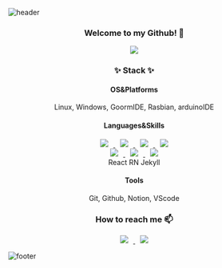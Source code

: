 ![header](https://capsule-render.vercel.app/api?text=%&animation=fadeIn&type=waving&fontAlign=80&fontAlignY=80&fontSize=40&fontColor=d6ace6&color=timeGradient)
<!--profile-->

<div align="center">
  <h3>Welcome to my Github! 👋</h3>
  <a href="https://hits.seeyoufarm.com"><img src="https://hits.seeyoufarm.com/api/count/incr/badge.svg?url=https%3A%2F%2Fgithub.com%2Fpikaybh&count_bg=%2300FFFF&title_bg=%23555555&icon=googlechrome.svg&icon_color=%23E7E7E7&title=hits&edge_flat=false"/></a>
  
  <h3>✨ Stack ✨</h3>
  <h4>OS&Platforms</h4>
  Linux, Windows, GoormIDE, Rasbian, arduinoIDE
  <h4>Languages&Skills</h4>
  <a href="#">
      <img 
          src="http://img.shields.io/badge/-HTML-orange?style=flat&logo=HTML5&logoColor=white&link=#"
          style="height : auto; margin-left : 10px; margin-right : 10px;"/>
  </a>
  <a href="#">
      <img 
          src="http://img.shields.io/badge/-CSS-blue?style=flat&logo=CSS3&logoColor=white&link=#"
          style="height : auto; margin-left : 10px; margin-right : 10px;"/>
  </a>
  <a href="#">
      <img 
          src="http://img.shields.io/badge/-JavaScript-yellow?style=flat&logo=JavaScript&logoColor=white&link=#"
          style="height : auto; margin-left : 10px; margin-right : 10px;"/>
  </a>
  <a href="#">
      <img 
          src="http://img.shields.io/badge/-PHP-lightgrey?style=flat&logo=PHP&logoColor=white&link=#"
          style="height : auto; margin-left : 10px; margin-right : 10px;"/>
  </a>
  </br>
  <a href="#">
      <img 
          src="http://img.shields.io/badge/-Python-blue?style=flat&logo=Python&logoColor=white&link=#"
          style="height : auto; margin-left : 10px; margin-right : 10px;"/>
  </a>
  <a href="#">
      <img 
          src="http://img.shields.io/badge/-Django-darkgreen?style=flat&logo=Django&logoColor=white&link=#"
          style="height : auto; margin-left : 10px; margin-right : 10px;"/>
  </a>
  <a href="#">
      <img 
          src="http://img.shields.io/badge/-PostgreSQL-blue?style=flat&logo=PostgreSQL&logoColor=white&link=#"
          style="height : auto; margin-left : 10px; margin-right : 10px;"/>
  </a>
  </br>
  React
  RN
  Jekyll
  <h4>Tools</h4>
  Git, Github, Notion, VScode
  
  <h3>How to reach me 📫</h3>
  <a href="mailto:pikabh@naver.com">
      <img 
          src="http://img.shields.io/badge/-Naver-brightgreen?style=flat&logo=Naver&logoColor=white&link=mailto:pikabh@naver.com"
          style="height : auto; margin-left : 10px; margin-right : 10px;"/>
  </a>
  <a href="https://instagram.com/pikaybh">
      <img 
          src="http://img.shields.io/badge/-Instagram-ff69b4?style=flat&logo=Instagram&logoColor=white&link=https://instagram.com/pikaybh/"
          style="height : auto; margin-left : 10px; margin-right : 10px;"/>
  </a>
    
</div>

![footer](https://capsule-render.vercel.app/api?text=%&animation=fadeIn&type=waving&fontAlign=80&fontAlignY=80&fontSize=40&fontColor=d6ace6&color=timeGradient&reversal=true&section=footer)

<!--- Old Version
- 👋 Hi, I’m <a href="https://github.com/pikaybh">@pikaybh</a>
- 👀 I’m interested in <a href="#">
                            <img 
                                src="http://img.shields.io/badge/-HTML-orange?style=flat&logo=HTML5&logoColor=white&link=#"
                                style="height : auto; margin-left : 10px; margin-right : 10px;"/>
                        </a>
                        <a href="#">
                            <img 
                                src="http://img.shields.io/badge/-CSS-blue?style=flat&logo=CSS3&logoColor=white&link=#"
                                style="height : auto; margin-left : 10px; margin-right : 10px;"/>
                        </a>
                        <a href="#">
                            <img 
                                src="http://img.shields.io/badge/-JavaScript-yellow?style=flat&logo=JavaScript&logoColor=white&link=#"
                                style="height : auto; margin-left : 10px; margin-right : 10px;"/>
                        </a>
                        <a href="#">
                            <img 
                                src="http://img.shields.io/badge/-PHP-lightgrey?style=flat&logo=PHP&logoColor=white&link=#"
                                style="height : auto; margin-left : 10px; margin-right : 10px;"/>
                        </a>
                        <a href="#">
                            <img 
                                src="http://img.shields.io/badge/-Python-blue?style=flat&logo=Python&logoColor=white&link=#"
                                style="height : auto; margin-left : 10px; margin-right : 10px;"/>
                        </a>
                        <a href="#">
                            <img 
                                src="http://img.shields.io/badge/-Django-darkgreen?style=flat&logo=Django&logoColor=white&link=#"
                                style="height : auto; margin-left : 10px; margin-right : 10px;"/>
                        </a>
                        <a href="#">
                            <img 
                                src="http://img.shields.io/badge/-PostgreSQL-blue?style=flat&logo=PostgreSQL&logoColor=white&link=#"
                                style="height : auto; margin-left : 10px; margin-right : 10px;"/>
                        </a>
- 🌱 I’m currently learning <a href="#">
                            <img 
                                src="http://img.shields.io/badge/-PHP-lightgrey?style=flat&logo=PHP&logoColor=white&link=#"
                                style="height : auto; margin-left : 10px; margin-right : 10px;"/>
                        </a>
- 💞️ I’m looking to collaborate on <del>nothing, yet</del>
- 📫 How to reach me : <a href="mailto:pikabh@naver.com">
                            <img 
                                src="http://img.shields.io/badge/-Naver-brightgreen?style=flat&logo=Naver&logoColor=white&link=mailto:pikabh@naver.com"
                                style="height : auto; margin-left : 10px; margin-right : 10px;"/>
                        </a>
                        <a href="https://instagram.com/pikaybh">
                            <img 
                                src="http://img.shields.io/badge/-Instagram-ff69b4?style=flat&logo=Instagram&logoColor=white&link=https://instagram.com/pikaybh/"
                                style="height : auto; margin-left : 10px; margin-right : 10px;"/>
                        </a>
                        
pikaybh/pikaybh is a ✨ special ✨ repository because its `README.md` (this file) appears on your GitHub profile.
You can click the Preview link to take a look at your changes.
--->
